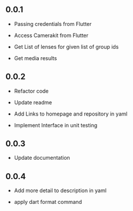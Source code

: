 ## 0.0.1

* Passing credentials from Flutter

* Access Camerakit from Flutter

* Get List of lenses for given list of group ids

* Get media results

## 0.0.2

* Refactor code

* Update readme 

* Add Links to homepage and repository in yaml

* Implement Interface in unit testing

## 0.0.3

* Update documentation

## 0.0.4

* Add more detail to description in yaml

* apply dart format command